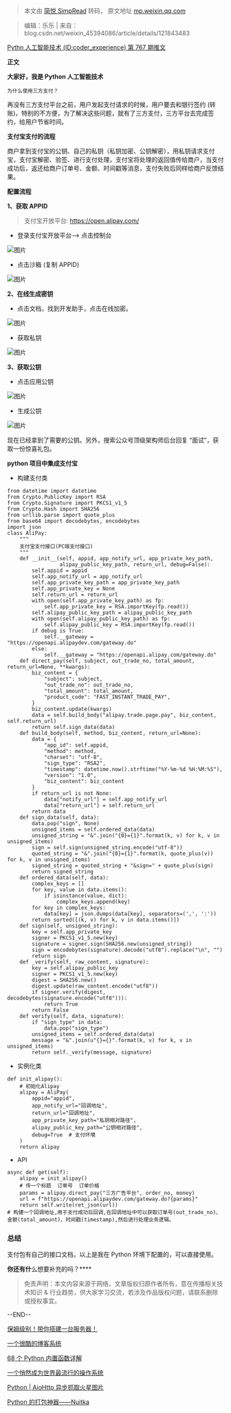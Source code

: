 > 本文由 [简悦 SimpRead](http://ksria.com/simpread/) 转码， 原文地址 [mp.weixin.qq.com](https://mp.weixin.qq.com/s?__biz=MzI0MzU2NzQ1OA==&mid=2247512998&idx=2&sn=d82f383ff6a62f6ad0f14e67c4c2ddf7&chksm=e969edabde1e64bddd6857f271e81ba2a7abfedece9d5ab15a72263b6571f2a7080f7808e584&mpshare=1&scene=1&srcid=0315d7BHD6k5qqYTP3OTJxbg&sharer_sharetime=1647323373407&sharer_shareid=7fece245937ac96f04f0fb8e1311fff1#rd)

> 编辑：乐乐 | 来自：blog.csdn.net/weixin_45394086/article/details/121843483

[Pythn 人工智能技术 (ID:coder_experience) 第 767 期推文](http://mp.weixin.qq.com/s?__biz=MzI0MzU2NzQ1OA==&mid=2247489525&idx=1&sn=26e9ce9d935a845d03ce4a3d30ebc975&chksm=e96a49f8de1dc0eeda78a0f1fa1ab74bfa13222fecbb924f52e59b59cd8b431d6e0fd00cc1cb&scene=21#wechat_redirect)

**正文**

**大家好，我是 Python 人工智能技术**

```
为什么使用三方支付？
```

再没有三方支付平台之前，用户发起支付请求的时候，用户要去和银行签约 (转账)，特别的不方便，为了解决这些问题，就有了三方支付，三方平台去完成签约，给用户节省时间。

**支付宝支付的流程**

商户拿到支付宝的公钥、自己的私钥（私钥加密、公钥解密），用私钥请求支付宝，支付宝解密、验签、进行支付处理，支付宝将处理的返回值传给商户，当支付成功后，返还给商户订单号、金额、时间戳等消息，支付失败后同样给商户反馈结果。

**配置流程**

**1、获取 APPID**

> 支付宝开放平台: https://open.alipay.com/

*   登录支付宝开放平台–> 点击控制台
    

![图片](https://mmbiz.qpic.cn/mmbiz_png/PvP6qjUpvIpYI9w8ic5LgaJia11bNKiaPQAQ6UF9ZsZIfGG7p3bkqD0pJ9J8RhcST5S1YnfXgfoib30UdgicrmBXCibw/640?wx_fmt=png)

*   点击沙箱 (复制 APPID)
    

![图片](https://mmbiz.qpic.cn/mmbiz_png/PvP6qjUpvIpYI9w8ic5LgaJia11bNKiaPQAQ7w3ey8xsQ7taQXQsavts1feW3PC7qhZ2YKVvpRna32HOsrpJITNHA/640?wx_fmt=png)

**2、在线生成密钥**

*   点击文档，找到开发助手，点击在线加密。
    

![图片](https://mmbiz.qpic.cn/mmbiz_png/PvP6qjUpvIpYI9w8ic5LgaJia11bNKiaPQAPJtg6xszOuCo1uUeL9EKuM01P7SstzArbLzOmuQXPWNI3xxXQrWpNA/640?wx_fmt=png)

*   获取私钥
    

![图片](https://mmbiz.qpic.cn/mmbiz_png/PvP6qjUpvIpYI9w8ic5LgaJia11bNKiaPQAaXTed1AyIv2NbdSrWeISaribtv1DeA27ER3XhvzQsmiabnlUHHv1X8yQ/640?wx_fmt=png)

**3、获取公钥**

*   点击应用公钥
    

![图片](https://mmbiz.qpic.cn/mmbiz_png/PvP6qjUpvIpYI9w8ic5LgaJia11bNKiaPQAaoribgTv4wSicTZcEVztxic0fBE6ibvXEiaa3giat57lK21Evc6ia8IqXbiaOA/640?wx_fmt=png)

*   生成公钥
    

![图片](https://mmbiz.qpic.cn/mmbiz_png/PvP6qjUpvIpYI9w8ic5LgaJia11bNKiaPQAocMuVBgO5209FjnIVJcoIJfCKAn4FxsLyeQMnT6XqbIpPvztBZJ8qg/640?wx_fmt=png)

现在已经拿到了需要的公钥。另外，搜索公众号顶级架构师后台回复 “面试”，获取一份惊喜礼包。

**python 项目中集成支付宝**

*   构建支付类
    

```
from datetime import datetime
from Crypto.PublicKey import RSA
from Crypto.Signature import PKCS1_v1_5
from Crypto.Hash import SHA256
from urllib.parse import quote_plus
from base64 import decodebytes, encodebytes
import json
class AliPay:
    """
    支付宝支付接口(PC端支付接口)
    """
    def __init__(self, appid, app_notify_url, app_private_key_path,
                 alipay_public_key_path, return_url, debug=False):
        self.appid = appid
        self.app_notify_url = app_notify_url
        self.app_private_key_path = app_private_key_path
        self.app_private_key = None
        self.return_url = return_url
        with open(self.app_private_key_path) as fp:
            self.app_private_key = RSA.importKey(fp.read())
        self.alipay_public_key_path = alipay_public_key_path
        with open(self.alipay_public_key_path) as fp:
            self.alipay_public_key = RSA.importKey(fp.read())
        if debug is True:
            self.__gateway = "https://openapi.alipaydev.com/gateway.do"
        else:
            self.__gateway = "https://openapi.alipay.com/gateway.do"
    def direct_pay(self, subject, out_trade_no, total_amount, return_url=None, **kwargs):
        biz_content = {
            "subject": subject,
            "out_trade_no": out_trade_no,
            "total_amount": total_amount,
            "product_code": "FAST_INSTANT_TRADE_PAY",
        }
        biz_content.update(kwargs)
        data = self.build_body("alipay.trade.page.pay", biz_content, self.return_url)
        return self.sign_data(data)
    def build_body(self, method, biz_content, return_url=None):
        data = {
            "app_id": self.appid,
            "method": method,
            "charset": "utf-8",
            "sign_type": "RSA2",
            "timestamp": datetime.now().strftime("%Y-%m-%d %H:%M:%S"),
            "version": "1.0",
            "biz_content": biz_content
        }
        if return_url is not None:
            data["notify_url"] = self.app_notify_url
            data["return_url"] = self.return_url
        return data
    def sign_data(self, data):
        data.pop("sign", None)
        unsigned_items = self.ordered_data(data)
        unsigned_string = "&".join("{0}={1}".format(k, v) for k, v in unsigned_items)
        sign = self.sign(unsigned_string.encode("utf-8"))
        quoted_string = "&".join("{0}={1}".format(k, quote_plus(v)) for k, v in unsigned_items)
        signed_string = quoted_string + "&sign=" + quote_plus(sign)
        return signed_string
    def ordered_data(self, data):
        complex_keys = []
        for key, value in data.items():
            if isinstance(value, dict):
                complex_keys.append(key)
        for key in complex_keys:
            data[key] = json.dumps(data[key], separators=(',', ':'))
        return sorted([(k, v) for k, v in data.items()])
    def sign(self, unsigned_string):
        key = self.app_private_key
        signer = PKCS1_v1_5.new(key)
        signature = signer.sign(SHA256.new(unsigned_string))
        sign = encodebytes(signature).decode("utf8").replace("\n", "")
        return sign
    def _verify(self, raw_content, signature):
        key = self.alipay_public_key
        signer = PKCS1_v1_5.new(key)
        digest = SHA256.new()
        digest.update(raw_content.encode("utf8"))
        if signer.verify(digest, decodebytes(signature.encode("utf8"))):
            return True
        return False
    def verify(self, data, signature):
        if "sign_type" in data:
            data.pop("sign_type")
        unsigned_items = self.ordered_data(data)
        message = "&".join(u"{}={}".format(k, v) for k, v in unsigned_items)
        return self._verify(message, signature)
```

*   实例化类
    

```
def init_alipay():
    # 初始化Alipay
    alipay = AliPay(
        appid="appid",
        app_notify_url="回调地址",
        return_url="回调地址",
        app_private_key_path="私钥相对路径",
        alipay_public_key_path="公钥相对路径",
        debug=True  # 支付环境
    )
    return alipay
```

*   API
    

```
async def get(self):
    alipay = init_alipay()
    # 传一个标题  订单号  订单价格
    params = alipay.direct_pay("三方广告平台", order_no, money)
    url = f"https://openapi.alipaydev.com/gateway.do?{params}"
    return self.write(ret_json(url))
# 构建一个回调地址,用于支付成功后回调,在回调地址中可以获取订单号(out_trade_no)、金额(total_amount)、时间戳(timestamp),然后进行处理业务逻辑。
```

### **总结**

支付包有自己的接口文档，以上是我在 Python 环境下配置的，可以直接使用。

****你还有什****么想要补充的吗？****  

> 免责声明：本文内容来源于网络，文章版权归原作者所有，意在传播相关技术知识 & 行业趋势，供大家学习交流，若涉及作品版权问题，请联系删除或授权事宜。  

--END--

[保姆级别！带你搭建一台服务器！](http://mp.weixin.qq.com/s?__biz=MzI0MzU2NzQ1OA==&mid=2247510687&idx=2&sn=aad0db260df36d4bfb94b0a28ec92c47&chksm=e969f492de1e7d84dab0d87f6ba9d491a1992c09b91da3e9b41f04aa9e19e6760b50ea7e231a&scene=21#wechat_redirect)

[一个很酷的博客系统](http://mp.weixin.qq.com/s?__biz=MzI0MzU2NzQ1OA==&mid=2247511873&idx=1&sn=e47d03bd0d618f26876f5e06e625e58a&chksm=e969f14cde1e785af0b15c025418dfc1e7d4d6d09753c859d4a80499122558e054ddce860619&scene=21#wechat_redirect)  

[68 个 Python 内置函数详解](http://mp.weixin.qq.com/s?__biz=MzI0MzU2NzQ1OA==&mid=2247512721&idx=2&sn=fc70dc0ed8be50d197aa253341a312a8&chksm=e969ec9cde1e658a9e1942d25954882cf7dad2c4377e0e1453711ec94b44ce09f8fbd37ddc2c&scene=21#wechat_redirect)  

[一个悄然成为世界最流行的操作系统](http://mp.weixin.qq.com/s?__biz=MzI0MzU2NzQ1OA==&mid=2247512900&idx=2&sn=c6e45d76002a3331dac48dc276f41250&chksm=e969ed49de1e645ff38d87a03eefc8c19c0fc826234993aa7c6b3cfe9695ef314ac5e3d2727c&scene=21#wechat_redirect)  

[Python | AioHttp 异步抓取火星图片](http://mp.weixin.qq.com/s?__biz=MzI0MzU2NzQ1OA==&mid=2247512917&idx=2&sn=2fab61a05e1f77f37e91d169834a5277&chksm=e969ed58de1e644ee363af63f109c298318bfb7851c8658410ee4241e880719c604807b16ea5&scene=21#wechat_redirect)  

[Python 的打包神器——Nuitka](http://mp.weixin.qq.com/s?__biz=MzI0MzU2NzQ1OA==&mid=2247512942&idx=2&sn=9d6d97430cacddb30431e333171d44bf&chksm=e969ed63de1e64752544fdc41a2458fad4a6ba9fc7e0611bfcfb0c0611f2ed1fa5d24fe94977&scene=21#wechat_redirect)